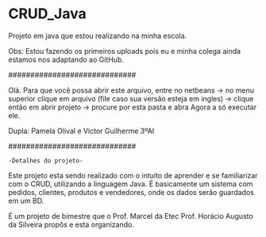 ﻿# CRUD_Java
Projeto em java que estou realizando na minha escola.

Obs: Estou fazendo os primeiros uploads pois eu e minha colega ainda estamos nos adaptando ao GitHub.

#############################

Olá. Para que você possa abrir este arquivo, 
entre no netbeans -> no menu superior clique em arquivo 
(file caso sua versão esteja em ingles) -> clique então em abrir projeto ->
procure por esta pasta e abra
Agora a só executar ele.

Dupla: Pamela Olival e Victor Guilherme 3ºAI

#############################


	-Detalhes do projeto-

  Este projeto esta sendo realizado com o intuito de aprender e se familiarizar com 
o CRUD, utilizando a linguagem Java.
  É basicamente um sistema com pedidos, clientes, produtos e vendedores,
onde os dados serão guardados em um BD.

 É um projeto de bimestre que o Prof. Marcel da Etec Prof. Horácio Augusto da Silveira 
propôs e esta organizando.
